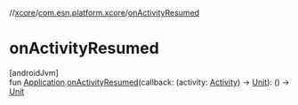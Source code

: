 //[xcore](../../index.md)/[com.esn.platform.xcore](index.md)/[onActivityResumed](on-activity-resumed.md)

# onActivityResumed

[androidJvm]\
fun [Application](https://developer.android.com/reference/kotlin/android/app/Application.html).[onActivityResumed](on-activity-resumed.md)(callback: (activity: [Activity](https://developer.android.com/reference/kotlin/android/app/Activity.html)) -&gt; [Unit](https://kotlinlang.org/api/latest/jvm/stdlib/kotlin/-unit/index.html)): () -&gt; [Unit](https://kotlinlang.org/api/latest/jvm/stdlib/kotlin/-unit/index.html)
